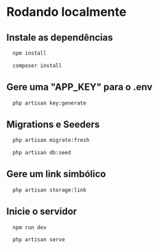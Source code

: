 # Rodando localmente

## Instale as dependências

```bash
  npm install
```
```bash
  composer install
```

## Gere uma "APP_KEY" para o .env

```bash
  php artisan key:generate
```

## Migrations e Seeders

```bash
  php artisan migrate:fresh
```
```bash
  php artisan db:seed
```

## Gere um link simbólico

```bash
  php artisan storage:link
```

## Inicie o servidor

```bash
  npm run dev
```
```bash
  php artisan serve
```